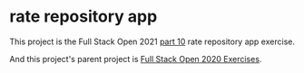 # rate repository app

This project is the Full Stack Open 2021 [part 10](https://fullstackopen.com/en/part10) rate repository app exercise.

And this project's parent project is [Full Stack Open 2020 Exercises](https://github.com/mohanavamsi20/Full_Stack_Open_2021).
